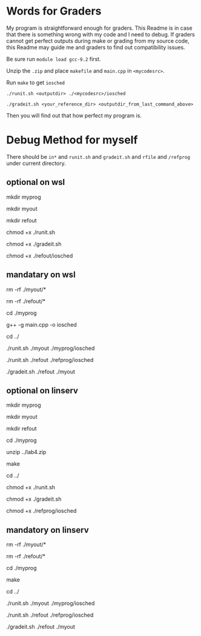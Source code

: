 
# Words for Graders

My program is straightforward enough for graders. This Readme is in case that there is something wrong with my code and I need to debug. If graders cannot get perfect outputs during make or grading from my source code, this Readme may guide me and graders to find out compatibility issues.

Be sure run `module load gcc-9.2` first.

Unzip the `.zip` and place `makefile` and `main.cpp` in `<mycodesrc>`.

Run `make` to get `iosched`

`./runit.sh <outputdir> ./<mycodesrc>/iosched`

`./gradeit.sh <your_reference_dir> <outputdir_from_last_command_above>`

Then you will find out that how perfect my program is.



# Debug Method for myself

There should be `in*` and `runit.sh` and `gradeit.sh` and `rfile` and `/refprog` under current directory.

## optional on wsl

mkdir myprog

mkdir myout

mkdir refout

chmod +x ./runit.sh 

chmod +x ./gradeit.sh 

chmod +x ./refout/iosched

## mandatary on wsl

rm -rf ./myout/*

rm -rf ./refout/*

cd ./myprog

g++ -g main.cpp -o iosched

cd ../

./runit.sh ./myout ./myprog/iosched

./runit.sh ./refout ./refprog/iosched

./gradeit.sh ./refout ./myout


## optional on linserv

mkdir myprog

mkdir myout

mkdir refout

cd ./myprog

unzip ../lab4.zip

make 

cd ../

chmod +x ./runit.sh 

chmod +x ./gradeit.sh 

chmod +x ./refprog/iosched

## mandatory  on linserv

rm -rf ./myout/*

rm -rf ./refout/*

cd ./myprog

make

cd ../

./runit.sh ./myout ./myprog/iosched

./runit.sh ./refout ./refprog/iosched

./gradeit.sh ./refout ./myout
